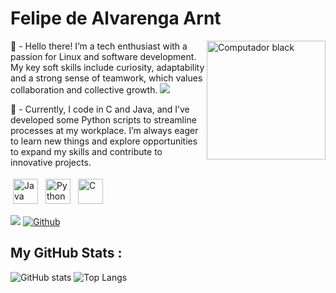 <h1> Felipe de Alvarenga Arnt </h1>

<img src="https://github.com/user-attachments/assets/5c60dfc6-9e99-4d18-968b-80f7d3c163c2" width="190" align="right" alt="Computador black"/> 



<p>💬 - Hello there! I’m a tech enthusiast with a passion for Linux and software development. My key soft skills include curiosity, adaptability and a strong sense of teamwork, which values collaboration and collective growth.

<img src="(https://img.shields.io/badge/Linux-FCC624?style=for-the-badge&logo=linux&logoColor=black">


<p>💬 - Currently, I code in C and Java, and I’ve developed some Python scripts to streamline processes at my workplace. I’m always eager to learn new things and explore opportunities to expand my skills and contribute to innovative projects.

<p align="left">
<img src="https://img.shields.io/badge/Java-ED8B00?style=for-the-badge&logo=java&logoColor=white" alt="Java" height="40" style="vertical-align:top; margin:4px">
<img src="https://img.shields.io/badge/Python-14354C?style=for-the-badge&logo=python&logoColor=white" alt="Python" height="40" style="vertical-align:top; margin:4px">
<img src="https://img.shields.io/badge/c-%2300599C.svg?style=for-the-badge&logo=c&logoColor=white" alt="C" height="40" style="vertical-align:top; margin:4px">
</p>



 
![](https://visitor-badge.laobi.icu/badge?page_id=felipearnt.felipearnt)
[![Github](https://img.shields.io/github/followers/felipearnt?label=Follow&style=social)](https://github.com/felipearnt)

## My GitHub Stats :
![GitHub stats](https://github-readme-stats.vercel.app/api?username=felipearnt&show_icons=true&theme=tokyonight)
![Top Langs](https://github-readme-stats.vercel.app/api/top-langs/?username=felipearnt&theme=tokyonight)





&nbsp; &nbsp;


<h1></h1>
</div>
